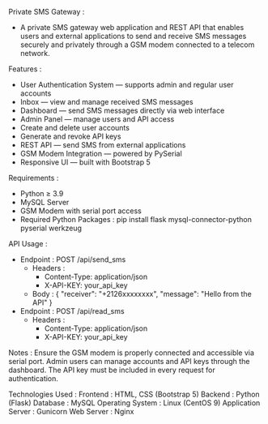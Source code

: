 Private SMS Gateway : 
- A private SMS gateway web application and REST API that enables users and external applications to send and receive SMS messages securely and privately through a GSM modem connected to a telecom network.

Features : 
- User Authentication System — supports admin and regular user accounts
- Inbox — view and manage received SMS messages
- Dashboard — send SMS messages directly via web interface
- Admin Panel — manage users and API access
- Create and delete user accounts
- Generate and revoke API keys
- REST API — send SMS from external applications
- GSM Modem Integration — powered by PySerial
- Responsive UI — built with Bootstrap 5

Requirements :
- Python ≥ 3.9
- MySQL Server
- GSM Modem with serial port access
- Required Python Packages : pip install flask mysql-connector-python pyserial werkzeug
 
API Usage : 
- Endpoint : POST /api/send_sms
  - Headers :
    * Content-Type: application/json
    * X-API-KEY: your_api_key
  - Body :
    {
       "receiver": "+2126xxxxxxxx",
        "message": "Hello from the API"
    }
- Endpoint : POST /api/read_sms
  - Headers : 
    * Content-Type: application/json
    * X-API-KEY: your_api_key
    
Notes :
Ensure the GSM modem is properly connected and accessible via serial port.
Admin users can manage accounts and API keys through the dashboard.
The API key must be included in every request for authentication.

Technologies Used :
Frontend : HTML, CSS (Bootstrap 5)
Backend : Python (Flask) 
Database : MySQL
Operating System : Linux (CentOS 9)
Application Server : Gunicorn 
Web Server : Nginx 
